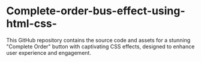 # Complete-order-bus-effect-using-html-css-
This GitHub repository contains the source code and assets for a stunning "Complete Order" button with captivating CSS effects, designed to enhance user experience and engagement.
